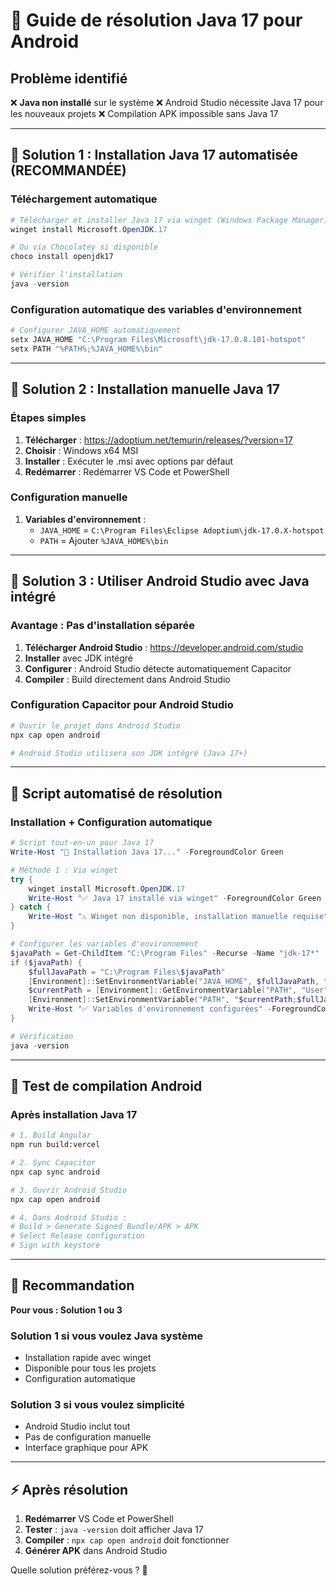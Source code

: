 # 🔧 Guide de résolution Java 17 pour Android

## Problème identifié 
❌ **Java non installé** sur le système
❌ Android Studio nécessite Java 17 pour les nouveaux projets
❌ Compilation APK impossible sans Java 17

---

## 🎯 Solution 1 : Installation Java 17 automatisée (RECOMMANDÉE)

### Téléchargement automatique
```powershell
# Télécharger et installer Java 17 via winget (Windows Package Manager)
winget install Microsoft.OpenJDK.17

# Ou via Chocolatey si disponible
choco install openjdk17

# Vérifier l'installation
java -version
```

### Configuration automatique des variables d'environnement
```powershell
# Configurer JAVA_HOME automatiquement
setx JAVA_HOME "C:\Program Files\Microsoft\jdk-17.0.8.101-hotspot"
setx PATH "%PATH%;%JAVA_HOME%\bin"
```

---

## 🎯 Solution 2 : Installation manuelle Java 17

### Étapes simples
1. **Télécharger** : https://adoptium.net/temurin/releases/?version=17
2. **Choisir** : Windows x64 MSI
3. **Installer** : Exécuter le .msi avec options par défaut
4. **Redémarrer** : Redémarrer VS Code et PowerShell

### Configuration manuelle
1. **Variables d'environnement** :
   - `JAVA_HOME` = `C:\Program Files\Eclipse Adoptium\jdk-17.0.X-hotspot`
   - `PATH` = Ajouter `%JAVA_HOME%\bin`

---

## 🎯 Solution 3 : Utiliser Android Studio avec Java intégré

### Avantage : Pas d'installation séparée
1. **Télécharger Android Studio** : https://developer.android.com/studio
2. **Installer** avec JDK intégré
3. **Configurer** : Android Studio détecte automatiquement Capacitor
4. **Compiler** : Build directement dans Android Studio

### Configuration Capacitor pour Android Studio
```bash
# Ouvrir le projet dans Android Studio
npx cap open android

# Android Studio utilisera son JDK intégré (Java 17+)
```

---

## 🚀 Script automatisé de résolution

### Installation + Configuration automatique
```powershell
# Script tout-en-un pour Java 17
Write-Host "🔧 Installation Java 17..." -ForegroundColor Green

# Méthode 1 : Via winget
try {
    winget install Microsoft.OpenJDK.17
    Write-Host "✅ Java 17 installé via winget" -ForegroundColor Green
} catch {
    Write-Host "⚠️ Winget non disponible, installation manuelle requise" -ForegroundColor Yellow
}

# Configurer les variables d'environnement
$javaPath = Get-ChildItem "C:\Program Files" -Recurse -Name "jdk-17*" | Select-Object -First 1
if ($javaPath) {
    $fullJavaPath = "C:\Program Files\$javaPath"
    [Environment]::SetEnvironmentVariable("JAVA_HOME", $fullJavaPath, "User")
    $currentPath = [Environment]::GetEnvironmentVariable("PATH", "User")
    [Environment]::SetEnvironmentVariable("PATH", "$currentPath;$fullJavaPath\bin", "User")
    Write-Host "✅ Variables d'environnement configurées" -ForegroundColor Green
}

# Vérification
java -version
```

---

## 📱 Test de compilation Android

### Après installation Java 17
```bash
# 1. Build Angular
npm run build:vercel

# 2. Sync Capacitor
npx cap sync android

# 3. Ouvrir Android Studio
npx cap open android

# 4. Dans Android Studio :
# Build > Generate Signed Bundle/APK > APK
# Select Release configuration
# Sign with keystore
```

---

## 🎯 Recommandation

**Pour vous : Solution 1 ou 3**

### Solution 1 si vous voulez Java système
- Installation rapide avec winget
- Disponible pour tous les projets
- Configuration automatique

### Solution 3 si vous voulez simplicité
- Android Studio inclut tout
- Pas de configuration manuelle
- Interface graphique pour APK

---

## ⚡ Après résolution

1. **Redémarrer** VS Code et PowerShell
2. **Tester** : `java -version` doit afficher Java 17
3. **Compiler** : `npx cap open android` doit fonctionner
4. **Générer APK** dans Android Studio

Quelle solution préférez-vous ? 🤔